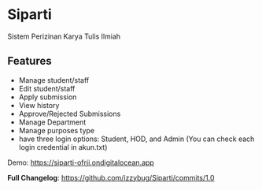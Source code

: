 # Siparti
 Sistem Perizinan Karya Tulis Ilmiah
 
## Features 
- Manage student/staff
- Edit student/staff
- Apply submission
- View history
- Approve/Rejected Submissions 
- Manage Department 
- Manage purposes type
- have three login options: Student, HOD, and Admin (You can check each login credential in akun.txt)

Demo: https://siparti-ofrji.ondigitalocean.app

**Full Changelog**: https://github.com/izzybug/Siparti/commits/1.0

